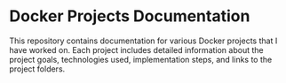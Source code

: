 # Docker Projects Documentation
This repository contains documentation for various Docker projects that I have worked on. Each project includes detailed information about the project goals, technologies used, implementation steps, and links to the project folders.